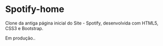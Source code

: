 # Spotify-home
Clone da antiga página inicial do Site - Spotify, desenvolvida com HTML5, CSS3 e Bootstrap. 

Em produção..
